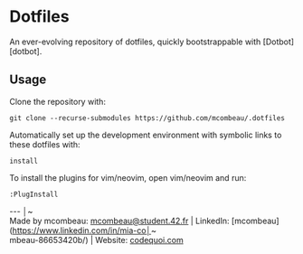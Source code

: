 # Dotfiles

An ever-evolving repository of dotfiles, quickly bootstrappable with [Dotbot][dotbot].

## Usage

Clone the repository with:

```shell
git clone --recurse-submodules https://github.com/mcombeau/.dotfiles
```

Automatically set up the development environment with symbolic links to these dotfiles with:

```shell
install
```

To install the plugins for vim/neovim, open vim/neovim and run:

```vim
:PlugInstall
```

---                                                                                               │~                                                                                                
Made by mcombeau: mcombeau@student.42.fr | LinkedIn: [mcombeau](https://www.linkedin.com/in/mia-co│~                                                                                                
mbeau-86653420b/) | Website: [codequoi.com](https://www.codequoi.com) 
